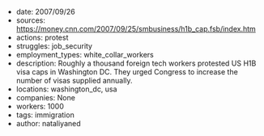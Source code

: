- date: 2007/09/26
- sources: https://money.cnn.com/2007/09/25/smbusiness/h1b_cap.fsb/index.htm
- actions: protest
- struggles: job_security
- employment_types: white_collar_workers
- description: Roughly  a thousand foreign tech workers protested US H1B visa caps in Washington DC. They urged Congress to increase the number of visas supplied annually.
- locations: washington_dc, usa
- companies: None
- workers: 1000
- tags: immigration
- author: nataliyaned
